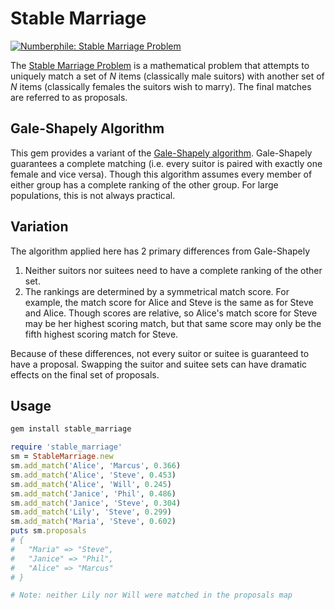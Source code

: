 # Stable Marriage

[![Numberphile: Stable Marriage Problem](https://img.youtube.com/vi/Qcv1IqHWAzg/0.jpg)](https://www.youtube.com/watch?v=Qcv1IqHWAzg)

The [Stable Marriage Problem](https://en.wikipedia.org/wiki/Stable_marriage_problem)
is a mathematical problem that attempts to uniquely match a set of _N_ items
(classically male suitors) with another set of _N_ items (classically females the
suitors wish to marry). The final matches are referred to as proposals.

## Gale-Shapely Algorithm

This gem provides a variant of the [Gale-Shapely algorithm](https://en.wikipedia.org/wiki/Stable_marriage_problem#Solution).
Gale-Shapely guarantees a complete matching (i.e. every suitor is paired with
exactly one female and vice versa). Though this algorithm assumes every member
of either group has a complete ranking of the other group. For large populations,
this is not always practical.

## Variation

The algorithm applied here has 2 primary differences from Gale-Shapely

1. Neither suitors nor suitees need to have a complete ranking of the other set.
2. The rankings are determined by a symmetrical match score. For example, the match
score for Alice and Steve is the same as for Steve and Alice. Though scores are
relative, so Alice's match score for Steve may be her highest scoring match, but
that same score may only be the fifth highest scoring match for Steve.

Because of these differences, not every suitor or suitee is guaranteed to have
a proposal. Swapping the suitor and suitee sets can have dramatic effects on the
final set of proposals.

## Usage

```bash
gem install stable_marriage
```

```ruby
require 'stable_marriage'
sm = StableMarriage.new
sm.add_match('Alice', 'Marcus', 0.366)
sm.add_match('Alice', 'Steve', 0.453)
sm.add_match('Alice', 'Will', 0.245)
sm.add_match('Janice', 'Phil', 0.486)
sm.add_match('Janice', 'Steve', 0.304)
sm.add_match('Lily', 'Steve', 0.299)
sm.add_match('Maria', 'Steve', 0.602)
puts sm.proposals
# {
#   "Maria" => "Steve",
#   "Janice" => "Phil",
#   "Alice" => "Marcus"
# }

# Note: neither Lily nor Will were matched in the proposals map
```
